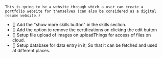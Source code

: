 `This is going to be a website through which a user can create a portfolio website for themselves (can also be considered as a digital resume website.)`

- [] Add the "show more skills button" in the skills section.
- [] Add the option to remove the certifications on clicking the edit button
- [] Setup file upload of images on uploadThings for access of files on cloud.
- [] Setup database for data entry in it, So that it can be fetched and used at different places.